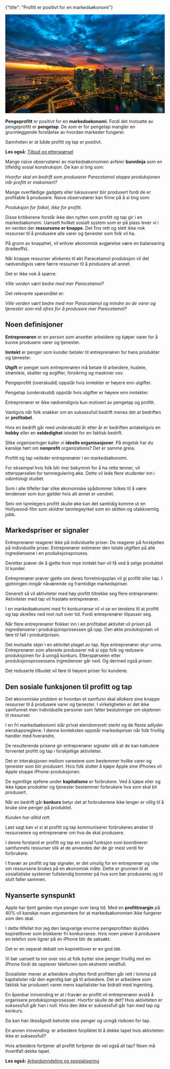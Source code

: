 {"title": "Profitt er positivt for en markedsøkonomi"}

![Skyline](/blogimages/skyline.jpg)

**Pengeprofitt** er positivt for en **markedsøkonomi**. Fordi det motsatte
av pengeprofitt er **pengetap**. De som er for pengetap mangler
en grunnleggende forståelse av hvordan markeder fungerer.

Sannheten er at både profitt og tap er positivt.

**Les også:**
[Tilbud og etterspørsel](/tilbud-og-ettersporsel)

Mange naive observatører av markedsøkonomien avfeier **bunnlinja**
som en tilfeldig sosial konstruksjon. De kan si ting som:

*Hvorfor skal en bedrift som produserer Paracetamol stoppe produksjonen når profitt er maksimert?*

Mange overflødige gadgets eller luksusvarer blir produsert fordi
de er profitable å produsere. Naive observatører kan finne på å si ting som:

*Produksjon for folket, ikke for profitt.*

Disse kritikerene forstår ikke den nytten som profitt og tap gir i en
markedsøkonomi. Uansett hvilket sosialt system som er på plass lever vi 
i en verden der **ressursene er knappe**. Det fins rett og slett ikke nok ressurser
til å produsere alle varer og tjenester som folk vil ha.

På grunn av knapphet, vil enhver økonomisk avgjørelse være en balansering (tradeoffs).

Når knappe ressurser allokeres til økt Paracetamol produksjon vil det nødvendigvis
være færre ressurser til å produsere alt annet.

Det er ikke nok å spørre:

*Ville verden vært bedre med mer Paracetamol?*

Det relevante spørsmålet er:

*Ville verden vært bedre med mer Paracetamol og mindre av de varer og tjenester som må ofres for å produsere mer Paracetamol?*

## Noen definisjoner

**Entreprenøren** er en person som ansetter arbeidere og kjøper varer for å kunne
produsere varer og tjenester.

**Inntekt** er penger som kunder betaler til entreprenøren for hans
produkter og tjenester.

**Utgift** er penger som entreprenøren må
betale til arbeidere, husleie, strømleie, skatter og avgifter,
forsikring og maskiner osv.

Pengeprofitt (overskudd) oppstår hvis inntekter er høyere enn utgifter.

Pengetap (underskudd) oppstår hvis utgifter er høyere enn inntekter.

Entreprenører er ikke nødvendigvis kun motivert av pengetap og profitt.

Vanligvis når folk snakker om en suksessfull bedrift menes
det at bedriften er **profitabel**.

Hvis en bedrift går med underskudd år etter år er bedriften
antakeligvis en **hobby** eller en **veldedighet** istedet for en faktisk bedrift.

Slike organiseringer kaller vi **ideelle organisasjoner**. På engelsk
har du kanskje hørt om **nonprofit** organizations? Det er samme greia.

Profitt og tap veileder entreprenører i en markedsøkonomi.

For eksempel hvis folk blir mer bekymret for å ha rette tenner, vil etterspørselen
for tannregulering øke. Dette vil lede flere studenter inn i 
odontologi studiet.

Som i alle tilfeller bør slike økonomiske spådommer tolkes til å
være tendenser som kun gjelder hvis alt annet er uendret.

Selv om tannlegers profitt skulle øke kan det samtidig komme ut en 
Hollywood-film som skildrer tannlegeyrket som en skitten og utakknemlig jobb.

## Markedspriser er signaler

Entreprenører reagerer ikke på individuelle priser. De reagerer
på forskjellen på individuelle priser. Entreprenører estimerer
den totale utgiften på alle ingrediensene i en produksjonsprosess.

Deretter prøver de å gjette hvor mye inntekt han vil få ved å selge
produktet til kunder.

Entreprenører prøver gjette om deres forretningsplan vil gi profitt
eller tap. I gjetningen inngår nåværende og framtidige markedspriser.

Generelt så vil aktiviteter med høy profitt tiltrekke seg flere
entreprenører. Aktiviteter med tap vil frastøte entreprenører.

I en markedsøkonomi med fri konkurranse vil vi se en tendens til at
profitt og tap skrelles ned mot null over tid. Fordi entreprenører
tilpasser seg.

Når flere entreprenører flokker inn i en profitabel aktivitet
vil prisen på ingrediensene i produksjonsprosessen gå opp. Den økte
produksjonen vil føre til fall i produktprisen.

Det motsatte skjer i en aktivitet plaget av tap. Nye entreprenører
skyr unna. Entreprenører som allerede produserer må si opp folk
og redusere produksjonen for å unngå konkurs. Etterspørselen
etter produksjonsprosessens ingredienser går ned. Og dermed også prisen.

Det reduserte tilbudet vil føre til høyere priser for kundene.

## Den sosiale funksjonen til profitt og tap

Det økonomiske problem er hvordan et samfunn skal allokere sine knappe
ressurser til å produsere varer og tjenester. I virkeligheten er det ikke
samfunnet men individuelle personer som fatter beslutninger om skjebnen til
ressurser.

I en fri markedsøkonomi står privat eiendomsrett sterkt og de fleste
adlyder eierskapsreglene. I denne konteksten
oppstår markedspriser når folk frivillig handler med hverandre.

De resulterende prisene gir entreprenører signaler slik at de kan kalkulere
forventet profitt og tap i forskjellige aktiviteter.

Det er interaksjonen mellom vareeiere som bestemmer hvilke varer og tjenester 
som blir produsert. Hvis folk slutter å kjøpe Apple sine iPhones vil
Apple stoppe iPhone-produksjonen.

De egentlige sjefene under **kapitalisme** er forbrukere. Ved å kjøpe
eller og ikke kjøpe produkter og tjenester bestemmer forbrukere hva som skal
bli produsert.

Når en bedrift går **konkurs** betyr det at forbrukerene ikke lenger er villig
til å bruke sine penger på produktet.

*Kunden har alltid rett.*

Løst sagt kan vi si at profitt og tap kommuniserer forbrukeres ønsker til
ressurseiere og entreprenører om hva de skal produsere.

I denne forstand er profitt og tap en sosial funksjon som koordinerer
samfunnets ressurser slik at de anvendes der de gir mest verdi
for forbrukere.

I fravær av profitt og tap signaler, er det umulig for en entreprenør og vite
om ressursene brukes på en økonomisk måte. Dette er grunnen til at
sosialistiske systemer fullstendig bommer på hva som bør produseres og til slutt faller sammen.

## Nyanserte synspunkt

Apple har tjent ganske mye penger over lang tid. Med en **profittmargin** på 40%
vil kanskje noen argumentere for at markedsøkonomien ikke fungerer som den skal.

I dette tilfellet tror jeg den langvarige enorme pengeprofitten skyldes 
kopirettlover som blokkerer fri konkurranse. Hvis noen prøver å produsere en
telefon som ligner på en iPhone blir de saksøkt.

Det er en separat debatt om kopirettlover er en god idé.

Vi bør uansett ta inn over oss at folk bytter sine penger frivillig mot en iPhone
fordi de opplever telefonen som ekstremt verdifull.

Sosialister mener at arbeidere utnyttes fordi profitten går rett i lomma på
kapitalister når den egentlig bør gå til arbeidere. Det er arbeidere
som faktisk har produsert varen mens kapitalister har bidratt med ingenting.

En åpenbar innvending er at i fravær av profitt vil entreprenører avstå å organisere
produksjonsprosesser. Hvorfor skulle de det? Hvis aktiviteten er suksessfull
går han i null. Hvis den ikke er suksessfull går han med tap og konkurs.

Da kan han likesågodt beholde sine penger og unngå risikoen for tap.

En annen innvending: er arbeidere forpliktet til å dekke tapet hvis aktiviteten ikke
er suksessfull?

Hvis arbeidere fortjener all profitt fortjener de vel også all tap? Noen må ihvertfall
dekke tapet.

**Les også:**
[Arbeidsinndeling og spesialisering](/arbeidsinndeling-og-spesialisering)
